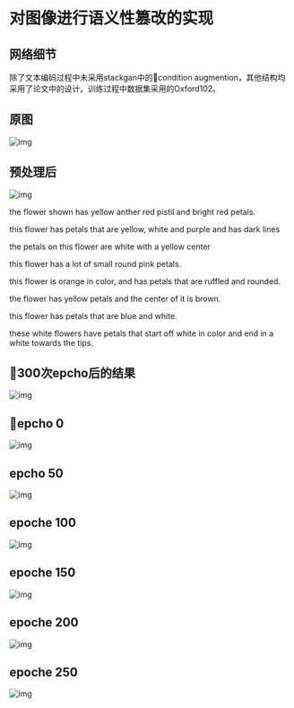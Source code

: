 # 对图像进行语义性篡改的实现
## 网络细节

除了文本编码过程中未采用stackgan中的condition augmention，其他结构均采用了论文中的设计。训练过程中数据集采用的Oxford102。

## 原图

![img](./image/original.png)

## 预处理后

![img](./image/ori2.png)

the flower shown has yellow anther red pistil and bright red petals.

this flower has petals that are yellow, white and purple and has dark lines

the petals on this flower are white with a yellow center

this flower has a lot of small round pink petals.

this flower is orange in color, and has petals that are ruffled and rounded.

the flower has yellow petals and the center of it is brown.

this flower has petals that are blue and white.
                      
these white flowers have petals that start off white in color and end in a white towards the tips.

## 300次epcho后的结果

![img](./image/train_300.png)

## epcho 0 

![img](./image/train_00.png)

## epcho 50

![img](./image/train_50.png)

## epoche 100

![img](./image/train_100.png)

## epoche 150

![img](./image/train_150.png)

## epoche 200

![img](./image/train_200.png)

## epoche 250

![img](./image/train_250.png)

